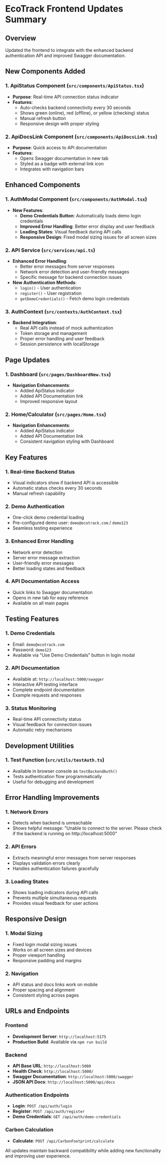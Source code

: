 # EcoTrack Frontend Updates Summary

## Overview
Updated the frontend to integrate with the enhanced backend authentication API and improved Swagger documentation.

## New Components Added

### 1. ApiStatus Component (`src/components/ApiStatus.tsx`)
- **Purpose**: Real-time API connection status indicator
- **Features**:
  - Auto-checks backend connectivity every 30 seconds
  - Shows green (online), red (offline), or yellow (checking) status
  - Manual refresh button
  - Responsive design with proper styling

### 2. ApiDocsLink Component (`src/components/ApiDocsLink.tsx`)
- **Purpose**: Quick access to API documentation
- **Features**:
  - Opens Swagger documentation in new tab
  - Styled as a badge with external link icon
  - Integrates with navigation bars

## Enhanced Components

### 1. AuthModal Component (`src/components/AuthModal.tsx`)
- **New Features**:
  - **Demo Credentials Button**: Automatically loads demo login credentials
  - **Improved Error Handling**: Better error display and user feedback
  - **Loading States**: Visual feedback during API calls
  - **Responsive Design**: Fixed modal sizing issues for all screen sizes

### 2. API Service (`src/services/api.ts`)
- **Enhanced Error Handling**:
  - Better error messages from server responses
  - Network error detection and user-friendly messages
  - Specific message for backend connection issues
- **New Authentication Methods**:
  - `login()` - User authentication
  - `register()` - User registration
  - `getDemoCredentials()` - Fetch demo login credentials

### 3. AuthContext (`src/contexts/AuthContext.tsx`)
- **Backend Integration**:
  - Real API calls instead of mock authentication
  - Token storage and management
  - Proper error handling and user feedback
  - Session persistence with localStorage

## Page Updates

### 1. Dashboard (`src/pages/DashboardNew.tsx`)
- **Navigation Enhancements**:
  - Added ApiStatus indicator
  - Added API Documentation link
  - Improved responsive layout

### 2. Home/Calculator (`src/pages/Home.tsx`)
- **Navigation Enhancements**:
  - Added ApiStatus indicator  
  - Added API Documentation link
  - Consistent navigation styling with Dashboard

## Key Features

### 1. Real-time Backend Status
- Visual indicators show if backend API is accessible
- Automatic status checks every 30 seconds
- Manual refresh capability

### 2. Demo Authentication
- One-click demo credential loading
- Pre-configured demo user: `demo@ecotrack.com` / `demo123`
- Seamless testing experience

### 3. Enhanced Error Handling
- Network error detection
- Server error message extraction
- User-friendly error messages
- Better loading states and feedback

### 4. API Documentation Access
- Quick links to Swagger documentation
- Opens in new tab for easy reference
- Available on all main pages

## Testing Features

### 1. Demo Credentials
- Email: `demo@ecotrack.com`
- Password: `demo123`
- Available via "Use Demo Credentials" button in login modal

### 2. API Documentation
- Available at: `http://localhost:5000/swagger`
- Interactive API testing interface
- Complete endpoint documentation
- Example requests and responses

### 3. Status Monitoring
- Real-time API connectivity status
- Visual feedback for connection issues
- Automatic retry mechanisms

## Development Utilities

### 1. Test Function (`src/utils/testAuth.ts`)
- Available in browser console as `testBackendAuth()`
- Tests authentication flow programmatically
- Useful for debugging and development

## Error Handling Improvements

### 1. Network Errors
- Detects when backend is unreachable
- Shows helpful message: "Unable to connect to the server. Please check if the backend is running on http://localhost:5000"

### 2. API Errors
- Extracts meaningful error messages from server responses
- Displays validation errors clearly
- Handles authentication failures gracefully

### 3. Loading States
- Shows loading indicators during API calls
- Prevents multiple simultaneous requests
- Provides visual feedback for user actions

## Responsive Design

### 1. Modal Sizing
- Fixed login modal sizing issues
- Works on all screen sizes and devices
- Proper viewport handling
- Responsive padding and margins

### 2. Navigation
- API status and docs links work on mobile
- Proper spacing and alignment
- Consistent styling across pages

## URLs and Endpoints

### Frontend
- **Development Server**: `http://localhost:5175`
- **Production Build**: Available via `npm run build`

### Backend  
- **API Base URL**: `http://localhost:5000`
- **Health Check**: `http://localhost:5000/`
- **Swagger Documentation**: `http://localhost:5000/swagger`
- **JSON API Docs**: `http://localhost:5000/api/docs`

### Authentication Endpoints
- **Login**: `POST /api/auth/login`
- **Register**: `POST /api/auth/register`
- **Demo Credentials**: `GET /api/auth/demo-credentials`

### Carbon Calculation
- **Calculate**: `POST /api/CarbonFootprint/calculate`

All updates maintain backward compatibility while adding new functionality and improving user experience.
